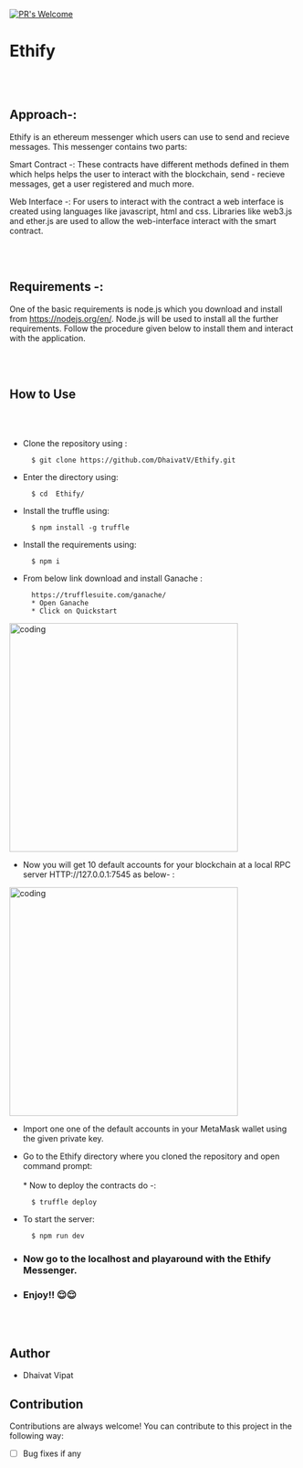 [![PR's Welcome](https://img.shields.io/badge/PRs-welcome-brightgreen.svg?style=flat)](http://makeapullrequest.com) 

# Ethify
<br></br>
## Approach-:
Ethify is an ethereum messenger which users can use to send and recieve messages. This messenger contains two parts:


Smart Contract -: These contracts have different methods defined in them which helps
helps the user to interact with the blockchain, send - recieve messages, get a user registered 
and much more.
  

Web Interface -:  For users to interact with the contract a web interface is created using languages like javascript,
html and css. Libraries like web3.js and ether.js are used to allow the web-interface interact 
with the smart contract.

<br></br>      


## Requirements -: 

One of the basic requirements is node.js which you download and install from https://nodejs.org/en/. Node.js will 
be used to install all the further requirements. Follow the procedure given below to install them and
interact with the application.

<br></br>



## How to Use
<br></br>

* Clone the repository using :

        $ git clone https://github.com/DhaivatV/Ethify.git
                
* Enter the directory using:

        $ cd  Ethify/
        
* Install the truffle using:

        $ npm install -g truffle
      
* Install the requirements using:

        $ npm i
       
* From below link download and install Ganache :

        https://trufflesuite.com/ganache/
        * Open Ganache
        * Click on Quickstart
        
<img align="center" alt="coding" width=400 src="https://media.geeksforgeeks.org/wp-content/uploads/20200726165245/ganacheintro-660x439.png">
        
* Now you will get 10 default accounts for your blockchain at a local RPC server HTTP://127.0.0.1:7545 as below- :

<img align="center" alt="coding" width=400 src="https://media.geeksforgeeks.org/wp-content/uploads/20200726165547/ganachelogin-660x437.png">

* Import one one of the default accounts in your MetaMask wallet using the given private key.

* Go to the Ethify directory where you cloned the repository and open command prompt:
<br></br>
        * Now to deploy the contracts do -:
        
        $ truffle deploy
       
* To start the server:

        $ npm run dev
        
* <h3> Now go to the localhost and playaround with the Ethify Messenger.</h3>

* <h3> Enjoy!! 😌😌</h3>

<br></br>

      

## Author
* Dhaivat Vipat


## Contribution 

Contributions are always welcome! You can contribute to this project in the following way:
- [ ] Bug fixes if any


